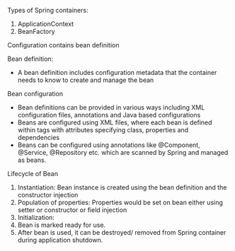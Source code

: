 Types of Spring containers:
1. ApplicationContext
2. BeanFactory

Configuration contains bean definition

Bean definition:
- A bean definition includes configuration metadata that the container needs 
  to know to create and manage the bean

Bean configuration
- Bean definitions can be provided in various ways including XML 
  configuration files, annotations and Java based configurations
- Beans are configured using XML files, where each bean is defined within 
  <bean> tags with attributes specifying class, properties and dependencies
- Beans can be configured using annotations like @Component, @Service, 
  @Repository etc. which are scanned by Spring and managed as beans.

Lifecycle of Bean
1. Instantiation: Bean instance is created using the bean definition and the 
   constructor injection
2. Population of properties: Properties would be set on bean either using 
   setter or constructor or field injection
3. Initialization: 
4. Bean is marked ready for use.
5. After bean is used, it can be destroyed/ removed from Spring container 
   during application shutdown.